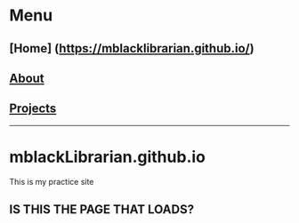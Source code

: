 # Menu
## [Home] (https://mblacklibrarian.github.io/)
## [About](https://mblackLibrarian.github.io/about)
## [Projects](https://mblackLibrarian.github.io/projects)
---
# mblackLibrarian.github.io
This is my practice site

## IS THIS THE PAGE THAT LOADS?
